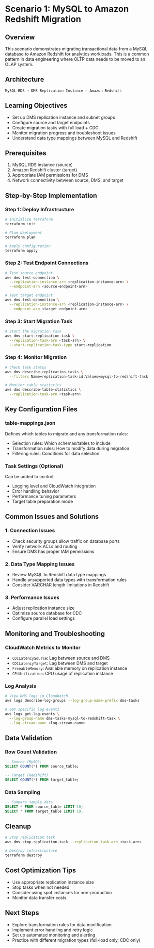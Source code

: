 # Scenario 1: MySQL to Amazon Redshift Migration

## Overview
This scenario demonstrates migrating transactional data from a MySQL database to Amazon Redshift for analytics workloads. This is a common pattern in data engineering where OLTP data needs to be moved to an OLAP system.

## Architecture
```
MySQL RDS → DMS Replication Instance → Amazon Redshift
```

## Learning Objectives
- Set up DMS replication instance and subnet groups
- Configure source and target endpoints
- Create migration tasks with full load + CDC
- Monitor migration progress and troubleshoot issues
- Understand data type mappings between MySQL and Redshift

## Prerequisites
1. MySQL RDS instance (source)
2. Amazon Redshift cluster (target)
3. Appropriate IAM permissions for DMS
4. Network connectivity between source, DMS, and target

## Step-by-Step Implementation

### Step 1: Deploy Infrastructure
```bash
# Initialize Terraform
terraform init

# Plan deployment
terraform plan

# Apply configuration
terraform apply
```

### Step 2: Test Endpoint Connections
```bash
# Test source endpoint
aws dms test-connection \
  --replication-instance-arn <replication-instance-arn> \
  --endpoint-arn <source-endpoint-arn>

# Test target endpoint
aws dms test-connection \
  --replication-instance-arn <replication-instance-arn> \
  --endpoint-arn <target-endpoint-arn>
```

### Step 3: Start Migration Task
```bash
# Start the migration task
aws dms start-replication-task \
  --replication-task-arn <task-arn> \
  --start-replication-task-type start-replication
```

### Step 4: Monitor Migration
```bash
# Check task status
aws dms describe-replication-tasks \
  --filters Name=replication-task-id,Values=mysql-to-redshift-task

# Monitor table statistics
aws dms describe-table-statistics \
  --replication-task-arn <task-arn>
```

## Key Configuration Files

### table-mappings.json
Defines which tables to migrate and any transformation rules:
- Selection rules: Which schemas/tables to include
- Transformation rules: How to modify data during migration
- Filtering rules: Conditions for data selection

### Task Settings (Optional)
Can be added to control:
- Logging level and CloudWatch integration
- Error handling behavior
- Performance tuning parameters
- Target table preparation mode

## Common Issues and Solutions

### 1. Connection Issues
- Check security groups allow traffic on database ports
- Verify network ACLs and routing
- Ensure DMS has proper IAM permissions

### 2. Data Type Mapping Issues
- Review MySQL to Redshift data type mappings
- Handle unsupported data types with transformation rules
- Consider VARCHAR length limitations in Redshift

### 3. Performance Issues
- Adjust replication instance size
- Optimize source database for CDC
- Configure parallel load settings

## Monitoring and Troubleshooting

### CloudWatch Metrics to Monitor
- `CDCLatencySource`: Lag between source and DMS
- `CDCLatencyTarget`: Lag between DMS and target
- `FreeableMemory`: Available memory on replication instance
- `CPUUtilization`: CPU usage of replication instance

### Log Analysis
```bash
# View DMS logs in CloudWatch
aws logs describe-log-groups --log-group-name-prefix dms-tasks

# Get specific log events
aws logs get-log-events \
  --log-group-name dms-tasks-mysql-to-redshift-task \
  --log-stream-name <log-stream-name>
```

## Data Validation

### Row Count Validation
```sql
-- Source (MySQL)
SELECT COUNT(*) FROM source_table;

-- Target (Redshift)
SELECT COUNT(*) FROM target_table;
```

### Data Sampling
```sql
-- Compare sample data
SELECT * FROM source_table LIMIT 10;
SELECT * FROM target_table LIMIT 10;
```

## Cleanup
```bash
# Stop replication task
aws dms stop-replication-task --replication-task-arn <task-arn>

# Destroy infrastructure
terraform destroy
```

## Cost Optimization Tips
- Use appropriate replication instance size
- Stop tasks when not needed
- Consider using spot instances for non-production
- Monitor data transfer costs

## Next Steps
- Explore transformation rules for data modification
- Implement error handling and retry logic
- Set up automated monitoring and alerting
- Practice with different migration types (full-load only, CDC only)
